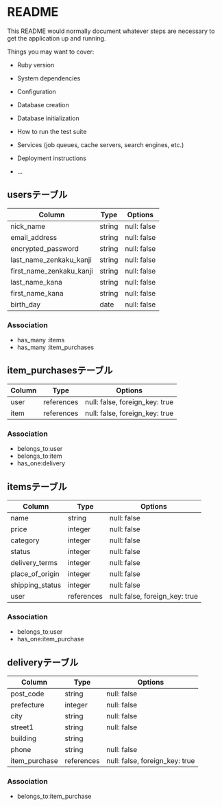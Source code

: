 # README

This README would normally document whatever steps are necessary to get the
application up and running.

Things you may want to cover:

* Ruby version

* System dependencies

* Configuration

* Database creation

* Database initialization

* How to run the test suite

* Services (job queues, cache servers, search engines, etc.)

* Deployment instructions

* ...


<!-- ここからfurima README書いてみました-->

## usersテーブル

| Column | Type       | Options                        |
| ------ | ---------- | ------------------------------ |
| nick_name  | string  | null: false |
| email_address  | string  | null: false |
| encrypted_password  | string  | null: false |
| last_name_zenkaku_kanji  | string  | null: false |
| first_name_zenkaku_kanji  | string  | null: false |
| last_name_kana   | string  | null: false |
| first_name_kana | string  | null: false |
| birth_day  | date  | null: false |

### Association
- has_many :items
- has_many :item_purchases

## item_purchasesテーブル
| Column | Type       | Options                        |
| ------ | ---------- | ------------------------------ |
| user   | references | null: false, foreign_key: true |
| item   | references | null: false, foreign_key: true |

### Association
- belongs_to:user
- belongs_to:item
- has_one:delivery

## itemsテーブル

| Column | Type       | Options                        |
| ------ | ---------- | ------------------------------ |
| name  | string | null: false |
| price  | integer | null: false |
| category| integer | null: false |
| status| integer | null: false |
| delivery_terms| integer | null: false |
| place_of_origin| integer | null: false |
| shipping_status| integer | null: false |
| user  | references | null: false, foreign_key: true |


### Association
- belongs_to:user
- has_one:item_purchase


## deliveryテーブル

| Column | Type       | Options                        |
| ------ | ---------- | ------------------------------ |
| post_code  | string| null: false |
| prefecture  | integer | null: false |
| city  | string| null: false |
| street1 | string | null: false |
| building   | string |  |
| phone  | string | null: false |
| item_purchase  | references | null: false, foreign_key: true |

### Association
- belongs_to:item_purchase